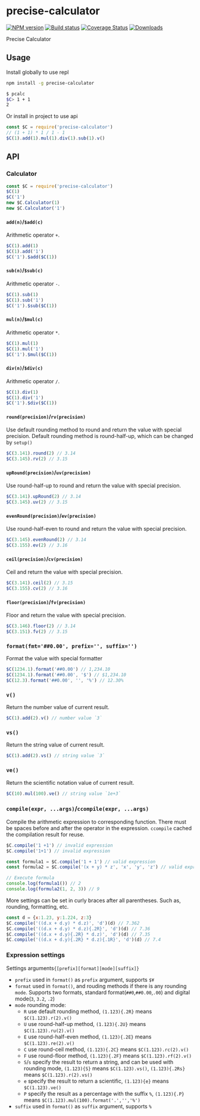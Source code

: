 # precise-calculator

[![NPM version](https://img.shields.io/npm/v/precise-calculator.svg?style=flat-square)](https://www.npmjs.com/package/precise-calculator)
[![Build status](https://img.shields.io/travis/wenjunxiao/node-precise-calculator.svg?style=flat-square)](https://travis-ci.org/wenjunxiao/node-precise-calculator)
[![Coverage Status](https://coveralls.io/repos/github/wenjunxiao/node-precise-calculator/badge.svg)](https://coveralls.io/github/wenjunxiao/node-precise-calculator)
[![Downloads](http://img.shields.io/npm/dm/precise-calculator.svg?style=flat-square)](https://npmjs.org/package/precise-calculator)

Precise Calculator

## Usage

  Install globally to use repl

```bash
npm install -g precise-calculator
```

```bash
$ pcalc
$C> 1 + 1
2
```

  Or install in project to use api

```js
const $C = require('precise-calculator')
// (1 + 1) * 1 / 1 - 1
$C(1).add(1).mul(1).div(1).sub(1).v()
```

## API

### Calculator

```js
const $C = require('precise-calculator')
$C(1)
$C('1')
new $C.Calculator(1)
new $C.Calculator('1')
```

#### `add(n)`/`$add(c)`
  Arithmetic operator `+`.
```js
$C(1).add(1)
$C(1).add('1')
$C('1').$add($C(1))
```

#### `sub(n)`/`$sub(c)`
  Arithmetic operator `-`.
```js
$C(1).sub(1)
$C(1).sub('1')
$C('1').$sub($C(1))
```

#### `mul(n)`/`$mul(c)`
  Arithmetic operator `*`.
```js
$C(1).mul(1)
$C(1).mul('1')
$C('1').$mul($C(1))
```

#### `div(n)`/`$div(c)`
  Arithmetic operator `/`.
```js
$C(1).div(1)
$C(1).div('1')
$C('1').$div($C(1))
```

#### `round(precision)`/`rv(precision)`
  Use default rounding method to round and return the value with special precision.
  Default rounding method is round-half-up, which can be changed by `setup()`
```js
$C(3.141).round(2) // 3.14
$C(3.145).rv(2) // 3.15
```

#### `upRound(precision)`/`uv(precision)`
  Use round-half-up to round and return the value with special precision.
```js
$C(3.141).upRound(2) // 3.14
$C(3.145).uv(2) // 3.15
```

#### `evenRound(precision)`/`ev(precision)`
  Use round-half-even to round and return the value with special precision.
```js
$C(3.145).evenRound(2) // 3.14
$C(3.155).ev(2) // 3.16
```

#### `ceil(precision)`/`cv(precision)`
  Ceil and return the value with special precision.
```js
$C(3.141).ceil(2) // 3.15
$C(3.155).cv(2) // 3.16
```

#### `floor(precision)`/`fv(precision)`
  Floor and return the value with special precision.
```js
$C(3.146).floor(2) // 3.14
$C(3.151).fv(2) // 3.15
```

### `format(fmt='##0.00', prefix='', suffix='')`
  Format the value with special formatter
```js
$C(1234.1).format('##0.00') // 1,234.10
$C(1234.1).format('##0.00', '$') // $1,234.10
$C(12.3).format('##0.00', '', '%') // 12.30%
```

### `v()`
  Return the number value of current result.
```js
$C(1).add(2).v() // number value `3`
```

### `vs()`
  Return the string value of current result.
```js
$C(1).add(2).vs() // string value `3`
```

### `ve()`
  Return the scientific notation value of current result.
```js
$C(10).mul(100).ve() // string value `1e+3`
```

### `compile(expr, ...args)`/`ccompile(expr, ...args)`

  Compile the arithmetic expression to corresponding function. There must be spaces before and after the operator in the expression. `ccompile` cached the compilation result for reuse.

```js
$C.compile('1 +1') // invalid expression
$C.compile('1+1') // invalid expression

const formula1 = $C.compile('1 + 1') // valid expression
const formula2 = $C.compile('(x + y) * z', 'x', 'y', 'z') // valid expression

// Execute formula
console.log(formula1()) // 2
console.log(formula2(1, 2, 3)) // 9
```

  More settings can be set in curly braces after all parentheses. Such as, rounding, formatting, etc.
```js
const d = {x:1.23, y:1.224, z:3}
$C.compile('((d.x + d.y) * d.z)', 'd')(d) // 7.362
$C.compile('((d.x + d.y) * d.z){.2R}', 'd')(d) // 7.36
$C.compile('((d.x + d.y){.2R} * d.z)', 'd')(d) // 7.35
$C.compile('((d.x + d.y){.2R} * d.z){.1R}', 'd')(d) // 7.4
```

### Expression settings

  Settings arguments`{[prefix][format][mode][suffix]}`

* `prefix` used in `format()` as `prefix` argument, supports `$¥`
* `format` used in `format()`, and rouding methods if there is any rounding `mode`. 
  Supports two formats, standard format(`##0`,`##0.00`,`.00`) and digital mode(`3`, `3.2`, `.2`)
* `mode` rounding mode:
  - `R` use default rounding method, `(1.123){.2R}` means `$C(1.123).r(2).v()`
  - `U` use round-half-up method, `(1.123){.2U}` means `$C(1.123).ru(2).v()`
  - `E` use round-half-even method, `(1.123){.2E}` means `$C(1.123).re(2).v()`
  - `C` use round-ceil method, `(1.123){.2C}` means `$C(1.123).rc(2).v()`
  - `F` use round-floor method, `(1.123){.2F}` means `$C(1.123).rf(2).v()`
  - `S`/`s` specify the result to return a string, and can be used with rounding mode, 
    `(1.123){S}` means `$C(1.123).vs()`, `(1.123){.2Rs}` means `$C(1.123).r(2).vs()`
  - `e` specify the result to return a scientific, `(1.123){e}` means `$C(1.123).ve()`
  - `P` specify the result as a percentage with the suffix `%`, `(1.123){.P}` means `$C(1.123).mul(100).format('.','','%')`
* `suffix` used in `format()` as `suffix` argument, supports `%`
